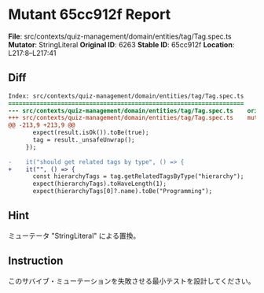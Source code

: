 # Mutant 65cc912f Report

**File**: src/contexts/quiz-management/domain/entities/tag/Tag.spec.ts
**Mutator**: StringLiteral
**Original ID**: 6263
**Stable ID**: 65cc912f
**Location**: L217:8–L217:41

## Diff

```diff
Index: src/contexts/quiz-management/domain/entities/tag/Tag.spec.ts
===================================================================
--- src/contexts/quiz-management/domain/entities/tag/Tag.spec.ts	original
+++ src/contexts/quiz-management/domain/entities/tag/Tag.spec.ts	mutated #6263
@@ -213,9 +213,9 @@
       expect(result.isOk()).toBe(true);
       tag = result._unsafeUnwrap();
     });
 
-    it("should get related tags by type", () => {
+    it("", () => {
       const hierarchyTags = tag.getRelatedTagsByType("hierarchy");
       expect(hierarchyTags).toHaveLength(1);
       expect(hierarchyTags[0]?.name).toBe("Programming");
```

## Hint

ミューテータ "StringLiteral" による置換。

## Instruction

このサバイブ・ミューテーションを失敗させる最小テストを設計してください。
